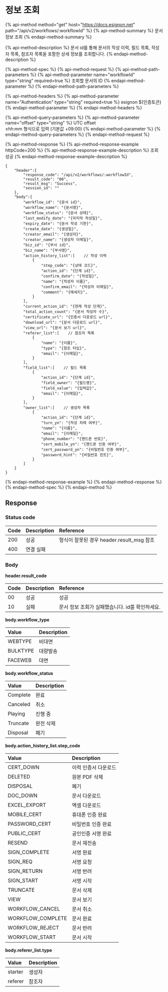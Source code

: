 # 정보 조회

{% api-method method="get" host="https://docs.esignon.net" path="/api/v2/workflows/:workflowId" %}
{% api-method-summary %}
문서 정보 조회
{% endapi-method-summary %}

{% api-method-description %}
 문서 id를 통해 문서의 작성 이력, 필드 목록, 작성자 목록, 참조자 목록을 포함한 상세 정보를 조회합니다.
{% endapi-method-description %}

{% api-method-spec %}
{% api-method-request %}
{% api-method-path-parameters %}
{% api-method-parameter name="workflowId" type="string" required=true %}
조회할 문서의 ID 
{% endapi-method-parameter %}
{% endapi-method-path-parameters %}

{% api-method-headers %}
{% api-method-parameter name="Authentication" type="string" required=true %}
esignon ${인증토큰}
{% endapi-method-parameter %}
{% endapi-method-headers %}

{% api-method-query-parameters %}
{% api-method-parameter name="offset" type="string" %}
UTC offset  
±hh:mm 형식으로 입력 \(기본값 +09:00\)
{% endapi-method-parameter %}
{% endapi-method-query-parameters %}
{% endapi-method-request %}

{% api-method-response %}
{% api-method-response-example httpCode=200 %}
{% api-method-response-example-description %}
조회 성공
{% endapi-method-response-example-description %}

```
{
    "header":{
        "response_code": "/api/v2/workflows/:workflowId",
        "result_code": "00",
        "result_msg": "Success",
        "session_id": ""
    },
    "body":{
        "workflow_id": "{문서 id}",
        "workflow_name": "{문서명}",
        "workflow_status": "{문서 상태}",    
        "last_modify_date": "{마지막 작성일}",
        "expiry_date": "{문서 작성 기한}",
        "create_date": "{생성일}",
        "creator_email": "{생성자}",
        "creator_name": "{생성자 이메일}",
        "biz_id": "{부서 id}",
        "biz_name": "{부서명}",
        "action_history_list":[    // 작성 이력
            {
                "step_code": "{상태 코드}",
                "action_id": "{단계 id}",
                "confirm_date": "{작성일}",
                "name": "{작성자 이름}",
                "confirm_email": "{작성자 이메일}",
                "comment": "{메세지}",
            }
        ],
        "current_action_id": "{현재 작성 단계}",
        "total_action_count": "{문서 작성자 수}",
        "certificate_url": "{인증서 다운로드 url}",
        "download_url": "{문서 다운로드 url}",
        "view_url": "{문서 보기 url}",
        "referer_list":[    // 참조자 목록
            {
                "name": "{이름}",
                "type": "{참조 타입}",
                "email": "{이메일}",
            }
        ],
        "field_list":[    // 필드 목록
            {
                "action_id": "{단계 id}",
                "field_owner": "{필드명}",
                "field_value": "{입력값}",
                "email": "{이메일}",
            }
        ],
        "owner_list":[    // 생성자 목록
            {
                "action_id": "{단계 id}",
                "turn_yn": "{작성 차례 여부}",
                "name": "{이름}",
                "email": "{이메일}",
                "phone_number": "{핸드폰 번호}",
                "cert_mobile_yn": "{핸드폰 인증 여부}",
                "cert_password_yn": "{비밀번호 인증 여부}",
                "password_hint": "{비밀번호 힌트}",
            }
        ]
    }
}
```
{% endapi-method-response-example %}
{% endapi-method-response %}
{% endapi-method-spec %}
{% endapi-method %}

## Response

### **Status code**

| Code | Description | Reference |
| :--- | :--- | :--- |
| 200 | 성공 | 형식이 잘못된 경우 header.result\_msg 참조 |
| 400 | 연결 실패 |  |

### Body

**header.result\_code**

| Code | Description | Reference |
| :--- | :--- | :--- |
| 00 | 성공 | 성공 |
| 10 | 실패 | 문서 정보 조회가 실패했습니다. id를 확인하세요. |

**body.workflow\_type**

| Value | Description |
| :--- | :--- |
| WEBTYPE | 비대면 |
| BULKTYPE | 대량발송 |
| FACEWEB | 대면 |

**body.workflow\_status**

| Value | Description |
| :--- | :--- |
| Complete | 완료 |
| Canceled | 취소 |
| Playing | 진행 중 |
| Truncate | 완전 삭제 |
| Disposal | 폐기 |

**body.action\_history\_list.step\_code**

| Value | Description |
| :--- | :--- |
| CERT\_DOWN | 이력 인증서 다운로드 |
| DELETED | 원본 PDF 삭제 |
| DISPOSAL | 폐기 |
| DOC\_DOWN | 문서 다운로드 |
| EXCEL\_EXPORT | 엑셀 다운로드 |
| MOBILE\_CERT | 휴대폰 인증 완료 |
| PASSWORD\_CERT | 비밀번호 인증 완료 |
| PUBLIC\_CERT | 공인인증 서명 완료 |
| RESEND | 문서 재전송 |
| SIGN\_COMPLETE | 서명 완료 |
| SIGN\_REQ | 서명 요청 |
| SIGN\_RETURN | 서명 반려 |
| SIGN\_START | 서명 시작 |
| TRUNCATE | 문서 삭제 |
| VIEW | 문서 보기 |
| WORKFLOW\_CANCEL | 문서 취소 |
| WORKFLOW\_COMPLETE | 문서 완료 |
| WORKFLOW\_REJECT | 문서 반려 |
| WORKFLOW\_START | 문서 시작 |

**body.referer\_list.type**

| Value | Description |
| :--- | :--- |
| starter | 생성자 |
| referer | 참조자 |

